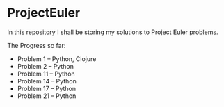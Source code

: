 # ProjectEuler

In this repository I shall be storing my solutions to Project Euler problems.

The Progress so far:

- Problem 1 – Python, Clojure
- Problem 2 – Python
- Problem 11 – Python
- Problem 14 – Python
- Problem 17 – Python
- Problem 21 – Python
